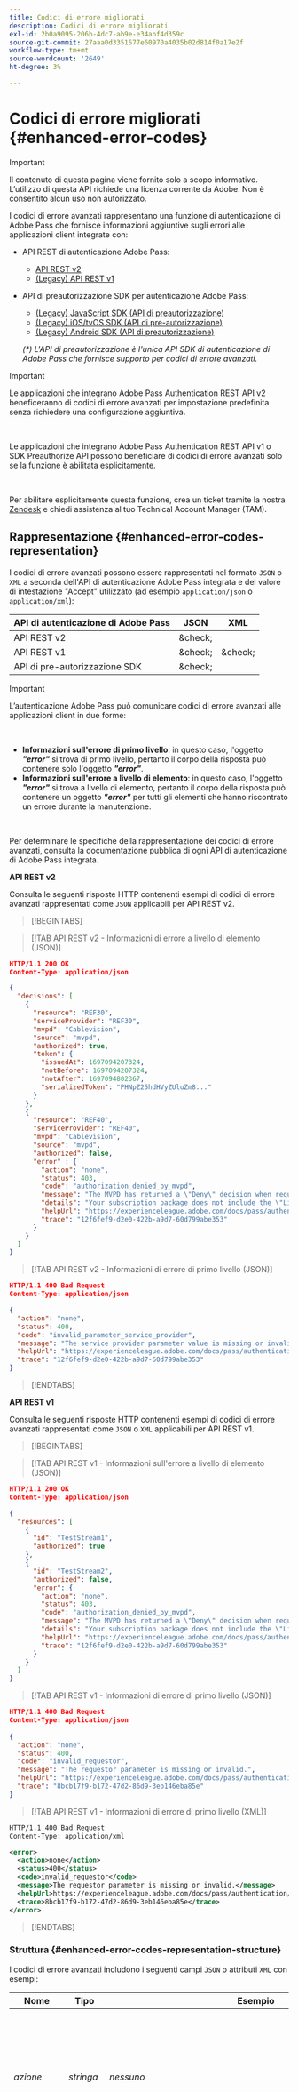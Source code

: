 ```yaml
---
title: Codici di errore migliorati
description: Codici di errore migliorati
exl-id: 2b0a9095-206b-4dc7-ab9e-e34abf4d359c
source-git-commit: 27aaa0d3351577e60970a4035b02d814f0a17e2f
workflow-type: tm+mt
source-wordcount: '2649'
ht-degree: 3%

---
```


# Codici di errore migliorati {#enhanced-error-codes}

>[!IMPORTANT]
>
>Il contenuto di questa pagina viene fornito solo a scopo informativo. L’utilizzo di questa API richiede una licenza corrente da Adobe. Non è consentito alcun uso non autorizzato.

I codici di errore avanzati rappresentano una funzione di autenticazione di Adobe Pass che fornisce informazioni aggiuntive sugli errori alle applicazioni client integrate con:

* API REST di autenticazione Adobe Pass:
   * [API REST v2](../../rest-apis/rest-api-v2/apis/rest-api-v2-apis-overview.md)
   * [(Legacy) API REST v1](../../legacy/rest-api-v1/rest-api-overview.md)
* API di preautorizzazione SDK per autenticazione Adobe Pass:
   * [(Legacy) JavaScript SDK (API di preautorizzazione)](../../legacy/sdks/javascript-sdk/preauthorize-api-javascript-sdk.md)
   * [(Legacy) iOS/tvOS SDK (API di pre-autorizzazione)](../../legacy/sdks/ios-tvos-sdk/preauthorize-api-ios-tvos-sdk.md)
   * [(Legacy) Android SDK (API di preautorizzazione)](../../legacy/sdks/android-sdk/preauthorize-api-android-sdk.md)

  _(*) L&#39;API di preautorizzazione è l&#39;unica API SDK di autenticazione di Adobe Pass che fornisce supporto per codici di errore avanzati._

>[!IMPORTANT]
>
> Le applicazioni che integrano Adobe Pass Authentication REST API v2 beneficeranno di codici di errore avanzati per impostazione predefinita senza richiedere una configurazione aggiuntiva.
>
> <br/>
>
> Le applicazioni che integrano Adobe Pass Authentication REST API v1 o SDK Preauthorize API possono beneficiare di codici di errore avanzati solo se la funzione è abilitata esplicitamente.
>
> <br/>
>
> Per abilitare esplicitamente questa funzione, crea un ticket tramite la nostra [Zendesk](https://adobeprimetime.zendesk.com) e chiedi assistenza al tuo Technical Account Manager (TAM).

## Rappresentazione {#enhanced-error-codes-representation}

I codici di errore avanzati possono essere rappresentati nel formato `JSON` o `XML` a seconda dell&#39;API di autenticazione Adobe Pass integrata e del valore di intestazione &quot;Accept&quot; utilizzato (ad esempio `application/json` o `application/xml`):

| API di autenticazione di Adobe Pass | JSON | XML |
|-------------------------------|---------|---------|
| API REST v2 | &amp;check; |         |
| API REST v1 | &amp;check; | &amp;check; |
| API di pre-autorizzazione SDK | &amp;check; |         |

>[!IMPORTANT]
>
> L’autenticazione Adobe Pass può comunicare codici di errore avanzati alle applicazioni client in due forme:
>
> <br/>
>
> * **Informazioni sull&#39;errore di primo livello**: in questo caso, l&#39;oggetto ***&quot;error&quot;*** si trova di primo livello, pertanto il corpo della risposta può contenere solo l&#39;oggetto ***&quot;error&quot;***.
> * **Informazioni sull&#39;errore a livello di elemento**: in questo caso, l&#39;oggetto ***&quot;error&quot;*** si trova a livello di elemento, pertanto il corpo della risposta può contenere un oggetto ***&quot;error&quot;*** per tutti gli elementi che hanno riscontrato un errore durante la manutenzione.
>
> <br/>
>
> Per determinare le specifiche della rappresentazione dei codici di errore avanzati, consulta la documentazione pubblica di ogni API di autenticazione di Adobe Pass integrata.

**API REST v2**

Consulta le seguenti risposte HTTP contenenti esempi di codici di errore avanzati rappresentati come `JSON` applicabili per API REST v2.

>[!BEGINTABS]

>[!TAB API REST v2 - Informazioni di errore a livello di elemento (JSON)]

```JSON
HTTP/1.1 200 OK
Content-Type: application/json

{
  "decisions": [
    {
      "resource": "REF30",
      "serviceProvider": "REF30",
      "mvpd": "Cablevision",
      "source": "mvpd",
      "authorized": true,
      "token": {
        "issuedAt": 1697094207324,
        "notBefore": 1697094207324,
        "notAfter": 1697094802367,
        "serializedToken": "PHNpZ25hdHVyZUluZm8..."
      }
    },
    {
      "resource": "REF40",
      "serviceProvider": "REF40",
      "mvpd": "Cablevision",
      "source": "mvpd",
      "authorized": false,
      "error" : {
        "action": "none",
        "status": 403,
        "code": "authorization_denied_by_mvpd",
        "message": "The MVPD has returned a \"Deny\" decision when requesting authorization for the specified resource",
        "details": "Your subscription package does not include the \"Live\" channel",
        "helpUrl": "https://experienceleague.adobe.com/docs/pass/authentication/auth-features/error-reportn/enhanced-error-codes.html",
        "trace": "12f6fef9-d2e0-422b-a9d7-60d799abe353"
      }
    }
  ]
}
```

>[!TAB API REST v2 - Informazioni di errore di primo livello (JSON)]

```JSON
HTTP/1.1 400 Bad Request
Content-Type: application/json

{
  "action": "none",
  "status": 400,
  "code": "invalid_parameter_service_provider",
  "message": "The service provider parameter value is missing or invalid.",
  "helpUrl": "https://experienceleague.adobe.com/docs/pass/authentication/auth-features/error-reportn/enhanced-error-codes.html",
  "trace": "12f6fef9-d2e0-422b-a9d7-60d799abe353"
}
```

>[!ENDTABS]

**API REST v1**

Consulta le seguenti risposte HTTP contenenti esempi di codici di errore avanzati rappresentati come `JSON` o `XML` applicabili per API REST v1.

>[!BEGINTABS]

>[!TAB API REST v1 - Informazioni sull&#39;errore a livello di elemento (JSON)]

```JSON
HTTP/1.1 200 OK
Content-Type: application/json

{
  "resources": [
    {
      "id": "TestStream1",
      "authorized": true
    },
    {
      "id": "TestStream2",
      "authorized": false,
      "error": {
        "action": "none",
        "status": 403,
        "code": "authorization_denied_by_mvpd",
        "message": "The MVPD has returned a \"Deny\" decision when requesting authorization for the specified resource",
        "details": "Your subscription package does not include the \"Live\" channel",
        "helpUrl": "https://experienceleague.adobe.com/docs/pass/authentication/auth-features/error-reportn/enhanced-error-codes.html",
        "trace": "12f6fef9-d2e0-422b-a9d7-60d799abe353"
      }
    }
  ]
}
```

>[!TAB API REST v1 - Informazioni di errore di primo livello (JSON)]

```JSON
HTTP/1.1 400 Bad Request
Content-Type: application/json
        
{
  "action": "none",
  "status": 400,
  "code": "invalid_requestor",
  "message": "The requestor parameter is missing or invalid.",
  "helpUrl": "https://experienceleague.adobe.com/docs/pass/authentication/auth-features/error-reportn/enhanced-error-codes.html",
  "trace": "8bcb17f9-b172-47d2-86d9-3eb146eba85e"
}
```

>[!TAB API REST v1 - Informazioni di errore di primo livello (XML)]

```XML
HTTP/1.1 400 Bad Request
Content-Type: application/xml

<error>
  <action>none</action>
  <status>400</status>
  <code>invalid_requestor</code>
  <message>The requestor parameter is missing or invalid.</message>
  <helpUrl>https://experienceleague.adobe.com/docs/pass/authentication/auth-features/error-reportn/enhanced-error-codes.html</helpUrl>
  <trace>8bcb17f9-b172-47d2-86d9-3eb146eba85e</trace>
</error>
```

>[!ENDTABS]

### Struttura {#enhanced-error-codes-representation-structure}

I codici di errore avanzati includono i seguenti campi `JSON` o attributi `XML` con esempi:

| Nome | Tipo | Esempio | Limitato | Descrizione |
|-----------|-----------|---------------------------------------------------------------------------------------------------------------------|:----------:|-----------------------------------------------------------------------------------------------------------------------------------------------------------------------------------------------------------------------------------------------------------------------------------------------------|
| *azione* | *stringa* | *nessuno* | &amp;check; | L’autenticazione di Adobe Pass ha consigliato un’azione che potrebbe risolvere la situazione come definito in questo documento. <br/><br/> Per ulteriori dettagli, consulta la sezione [Azione](#enhanced-error-codes-action). |
| *stato* | *numero intero* | *403* | &amp;check; | Il codice di stato della risposta HTTP come definito nel documento [RFC 7231](https://tools.ietf.org/html/rfc7231#section-6). <br/><br/> Per ulteriori dettagli, consulta la sezione [Stato](#enhanced-error-codes-status). |
| *codice* | *stringa* | *autorizzazione_negata_da_mvpd* | &amp;check; | Il codice identificativo univoco dell’autenticazione Adobe Pass associato all’errore come definito in questo documento. <br/><br/> Per ulteriori dettagli, consulta la sezione [Codice](#enhanced-error-codes-code). |
| *messaggio* | *stringa* | *Il MVPD ha restituito una decisione di rifiuto durante la richiesta di autorizzazione per la risorsa specificata* |            | Il messaggio leggibile che in alcuni casi può essere visualizzato all’utente finale. <br/><br/> Per ulteriori dettagli, consulta la sezione [Gestione delle risposte](#enhanced-error-codes-response-handling). |
| *dettagli* | *stringa* | *Il pacchetto di abbonamento non include il canale &quot;Live&quot;* |            | Messaggio dettagliato che potrebbe essere fornito da un partner di servizi in alcuni casi, <br/><br/> Questo campo potrebbe non essere presente nel caso in cui il partner di servizi non fornisca alcun messaggio personalizzato. |
| *helpUrl* | *url* | *https://experienceleague.adobe.com/docs/pass/authentication/auth-features/error-reportn/enhanced-error-codes.html* |            | L’URL della documentazione pubblica di Autenticazione di Adobe Pass che rimanda a ulteriori informazioni sul motivo di questo errore e sulle possibili soluzioni. <br/><br/> Questo campo contiene un URL assoluto e non deve essere dedotto dal codice di errore, a seconda del contesto di errore è possibile fornire un URL diverso. |
| *traccia* | *stringa* | *12f6fef9-d2e0-422b-a9d7-60d799abe353* |            | Identificatore univoco della risposta che può essere utilizzato quando si contatta il supporto per l’autenticazione di Adobe Pass per la risoluzione di problemi specifici. |

>[!IMPORTANT]
>
> La colonna **Limitato** indica se il rispettivo campo contiene un valore di un set finito, mentre i campi senza restrizioni possono contenere qualsiasi dato.
>
> <br/>
>
> I futuri aggiornamenti di questo documento potrebbero aggiungere valori ai set finiti, ma non rimuoveranno o modificheranno quelli esistenti.

### Azione {#enhanced-error-codes-representation-action}

I codici di errore avanzati includono un campo &quot;action&quot; che fornisce un’azione consigliata che potrebbe risolvere la situazione.

I valori possibili per il campo &quot;azione&quot; includono:

| Azione | Descrizione | Categoria |
|--------------------------|---------------------------------------------------------------------------------------------------------------------------------|--------------------------------------------|
| nessuno | Non esiste un’azione predefinita per risolvere questo problema, ma in alcuni casi ciò potrebbe indicare una chiamata impropria dell’API. | Correggi il contesto della richiesta. |
| configurazione | L’applicazione client richiede una modifica della configurazione, la maggior parte del tempo eseguita tramite Adobe Pass TVE Dashboard. | Correggi il contesto di configurazione dell’integrazione. |
| registrazione dell&#39;applicazione | L&#39;applicazione client richiede di registrarsi di nuovo. | Correggere il contesto dell&#39;applicazione client. |
| autenticazione | L&#39;applicazione client richiede l&#39;autenticazione o la riautenticazione dell&#39;utente. | Correggere il contesto dell&#39;applicazione client. |
| autorizzazione | L&#39;applicazione client richiede di ottenere l&#39;autorizzazione per la risorsa specificata. | Correggere il contesto dell&#39;applicazione client. |
| riprova | L&#39;applicazione client richiede di ripetere la richiesta. | Correggi il contesto della richiesta. |

_(*) Per alcuni errori, potrebbero essere possibili più azioni, ma il campo &quot;action&quot; indica quella con la maggiore probabilità di correggere l&#39;errore._

### Stato {#enhanced-error-codes-representation-status}

I codici di errore avanzati includono un campo &quot;status&quot; che indica il codice di stato HTTP associato all’errore.

I valori possibili per il campo &quot;status&quot; includono:

| Codice | Frase-Motivo |
|------|-----------------------|
| 400 | Richiesta non valida |
| 401 | Non autorizzato |
| 403 | Non consentito |
| 404 | Non trovato |
| 405 | Metodo non consentito |
| 410 | Non più |
| 412 | Precondizione non riuscita |
| 500 | Errore interno del server |

Codici di errore migliorati con uno &quot;stato&quot; 4xx vengono in genere visualizzati quando l’errore viene generato dal client e la maggior parte delle volte implica che il client richiede un lavoro aggiuntivo per correggerlo.

Codici di errore migliorati con uno &quot;stato&quot; 5xx vengono in genere visualizzati quando l’errore viene generato dal server e la maggior parte delle volte implica che il server richiede un lavoro aggiuntivo per correggerlo.

>[!IMPORTANT]
>
> In alcuni casi il codice di stato della risposta HTTP è diverso dal campo &quot;stato&quot; del Codice di errore avanzato, in particolare quando si interagisce con un’API di autenticazione di Adobe Pass che comunica i Codici di errore avanzati come informazioni di errore a livello di elemento.

### Codice {#enhanced-error-codes-representation-code}

I codici di errore avanzati includono un campo &quot;code&quot; che fornisce un identificatore univoco di autenticazione Adobe Pass associato all’errore.

I valori possibili per il campo &quot;code&quot; sono aggregati [di seguito](#enhanced-error-codes-list) in due elenchi basati sull&#39;API di autenticazione Adobe Pass integrata.

## Elenchi {#enhanced-error-codes-lists}

### API REST v2 {#enhanced-error-codes-lists-rest-api-v2}

La tabella seguente elenca i possibili codici di errore avanzati che un’applicazione client potrebbe incontrare quando integrata con l’API REST di autenticazione di Adobe Pass v2.

| Azione | Codice | Stato | Messaggio |
|------------------------------|--------------------------------------------------------|--------|--------------------------------------------------------------------------------------------------------------------------------------------------------------------------------------------------------------------------------------------------------------------------------------------------------------------------------------------|
| **nessuno** | *invalid_parameter_service_provider* | 400 | Il valore del parametro del provider di servizi è mancante o non valido. |
|                              | *invalid_parameter_mvpd* | 400 | Il valore del parametro mvpd è mancante o non valido. |
|                              | *invalid_parameter_code* | 400 | Valore del parametro di codice mancante o non valido. |
|                              | *invalid_parameter_resources* | 400 | Il valore del parametro delle risorse è mancante o non valido. |
|                              | *invalid_parameter_redirect_url* | 400 | Il valore del parametro URL di reindirizzamento è mancante o non valido. |
|                              | *partner_parametro_non valido* | 400 | Il valore del parametro partner è mancante o non valido. |
|                              | *invalid_parameter_saml_response* | 400 | Il valore del parametro di risposta SAML è mancante o non valido. |
|                              | *informazioni_dispositivo_intestazione_non_valida* | 400 | Valore dell&#39;intestazione delle informazioni sul dispositivo mancante o non valido. |
|                              | *invalid_header_device_identifier* | 400 | Il valore dell&#39;intestazione dell&#39;identificatore del dispositivo è mancante o non valido. |
|                              | *invalid_header_identity_for_temporary_access* | 400 | Identità del valore dell&#39;intestazione di accesso temporaneo mancante o non valida. |
|                              | *invalid_header_pfs_permission_access_not_present* | 400 | Il valore dello stato di accesso alle autorizzazioni dall’intestazione dello stato del framework del partner non è presente. |
|                              | *invalid_header_pfs_permission_access_not_determinate* | 400 | Il valore dello stato di accesso alle autorizzazioni dall’intestazione dello stato del framework del partner è indeterminato. |
|                              | *invalid_header_pfs_permission_access_not_allowed* | 400 | Il valore dello stato di accesso alle autorizzazioni dall’intestazione dello stato del framework del partner non è concesso. |
|                              | *intestazione_non_valida_pfs_provider_id_non_determinata* | 400 | Il valore dell&#39;ID provider dall&#39;intestazione dello stato del framework partner non è associato a un mvpd noto. |
|                              | *invalid_header_pfs_provider_id_mismatch* | 400 | Il valore dell’ID del provider dall’intestazione dello stato del framework del partner non corrisponde al mvpd inviato come parametro. |
|                              | *intestazione_non_valida_pfs_provider_info_scaduta* | 400 | Le informazioni sul provider dall&#39;intestazione dello stato del framework partner sono scadute. |
|                              | *invalid_integration* | 400 | L&#39;integrazione tra il provider di servizi specificato e mvpd non esiste o è disabilitata. |
|                              | *invalid_authentication_session* | 400 | La sessione di autenticazione associata a questa richiesta è mancante o non valida. |
|                              | *preautorizzazione_negata_da_mvpd* | 403 | MVPD ha restituito una decisione di rifiuto quando ha richiesto la pre-autorizzazione per la risorsa specificata. |
|                              | *autorizzazione_negata_da_mvpd* | 403 | MVPD ha restituito una decisione di rifiuto durante la richiesta di autorizzazione per la risorsa specificata. |
|                              | *autorizzazione_negata_da_controlli_genitori* | 403 | Il MVPD ha restituito una decisione di rifiuto a causa delle impostazioni di Controllo genitori per la risorsa specificata. |
|                              | *autorizzazione_negata_per_regola_degradazione* | 403 | L&#39;integrazione tra il provider di servizi specificato e mvpd prevede l&#39;applicazione di una regola di degrado che nega l&#39;autorizzazione per le risorse richieste. |
|                              | *errore_server_interno* | 500 | Richiesta non riuscita a causa di un errore interno del server. |
| **configurazione** | *troppe_risorse* | 403 | Richiesta di autorizzazione o preautorizzazione non riuscita perché sono state eseguite query su troppe risorse. Contatta il team di supporto per configurare correttamente le limitazioni di autorizzazione e preautorizzazione. |
|                              | *invalid_configuration_user_metadata_certificate* | 500 | Configurazione del certificato metadati utente mancante o non valida. |
|                              | *invalid_configuration_temporary_access* | 500 | Configurazione di accesso temporaneo non valida. |
|                              | *piattaforma_configurazione_non_valida* | 500 | Configurazione della piattaforma mancante o non valida per l’integrazione. |
|                              | *invalid_configuration_platform_id* | 500 | Configurazione dell’ID piattaforma mancante o non valida. |
|                              | *invalid_configuration_platform_trait* | 500 | Configurazione delle caratteristiche della piattaforma mancante o non valida. |
|                              | *invalid_configuration_platform_category_trait* | 500 | Configurazione della caratteristica della categoria della piattaforma mancante o non valida. |
|                              | *invalid_configuration_platform_services* | 500 | Configurazione dei servizi Platform mancante o non valida per l’integrazione. |
|                              | *piattaforma_mvpd_configuration_invalid* | 500 | Configurazione piattaforma mvpd mancante o non valida per mvpd e piattaforma. |
|                              | *invalid_configuration_mvpd_platform_boarding_status* | 500 | Configurazione dello stato di boarding della piattaforma mvpd mancante o non valida per mvpd e piattaforma. |
|                              | *invalid_configuration_mvpd_platform_profile_exchange* | 500 | Configurazione di scambio del profilo della piattaforma mvpd mancante o non valida per mvpd e piattaforma. |
| **registrazione-applicazione** | *provider_servizio_accesso_non_valido* | 401 | Token di accesso non valido a causa di un provider di servizi non valido. |
|                              | *invalid_access_token_client_application* | 401 | Token di accesso non valido a causa di un&#39;applicazione client non valida. |
| **autenticazione** | *profilo_autenticato_mancante* | 403 | Manca il profilo autenticato associato a questa richiesta. |
|                              | *profilo_autenticato_scaduto* | 403 | Il profilo autenticato associato a questa richiesta è scaduto. |
|                              | *profilo_autenticato_invalidato* | 403 | Il profilo autenticato associato a questa richiesta è stato invalidato. |
|                              | *temporary_access_duration_limit_exceeded* | 403 | È stato superato il limite di durata dell’accesso temporaneo. |
|                              | *temporary_access_resources_limit_exceeded* | 403 | È stato superato il limite delle risorse di accesso temporanee. |
|                              | *autorizzazione_negata_da_hba_policies* | 403 | MVPD ha restituito una decisione di rifiuto a causa di criteri di autenticazione basati su home. L&#39;autenticazione corrente è stata ottenuta tramite un flusso di autenticazione basato sulla Home, ma il dispositivo non è più in-home quando si richiede l&#39;autorizzazione per la risorsa specificata. Per continuare, l’utente deve autenticare di nuovo con un MVPD supportato. |
|                              | *autorizzazione_negata_da_sessione_invalidata* | 403 | Sessione di autenticazione invalidata dal provider di identità. Per continuare, l’utente deve autenticare di nuovo con un MVPD supportato. |
|                              | *identità_non_riconosciuta_da_mvpd* | 403 | La richiesta di autorizzazione non è riuscita perché l&#39;identità utente non è stata riconosciuta da MVPD. |
| **riprova** | *errore_ricevuto_di_rete* | 403 | Errore di lettura durante il recupero della risposta dal servizio partner associato. Un nuovo tentativo di richiesta potrebbe risolvere il problema. |
|                              | *connessione di rete_timeout* | 403 | Timeout di connessione con il servizio partner associato. Un nuovo tentativo di richiesta potrebbe risolvere il problema. |
|                              | *tempo_esecuzione_massimo_superato* | 403 | La richiesta non è stata completata entro il tempo massimo consentito. Un nuovo tentativo di richiesta potrebbe risolvere il problema. |

### API REST v1 {#enhanced-error-codes-lists-rest-api-v1}

La tabella seguente elenca i possibili codici di errore avanzati che un’applicazione client potrebbe incontrare quando integrata con l’API REST di autenticazione di Adobe Pass v1.

| Azione | Codice | Stato | Messaggio |
|--------------------|---------------------------------------------------|-------------------|----------------------------------------------------------------------------------------------------------------------------------------------------------------------------------------------------------------------------------------------------------------------------------------------------------------------------------------------|
| **nessuno** | *invalid_requestor* | 400 | Parametro del richiedente mancante o non valido. |
|                    | *informazioni_dispositivo_non_valido* | 400 | Informazioni dispositivo mancanti o non valide. |
|                    | *invalid_device_id* | 400 | Identificatore dispositivo mancante o non valido. |
|                    | *risorsa_mancante* | 400, 412 | Parametro di risorsa mancante. |
|                    | *richiesta_authz_non valida* | 400, 412 | La richiesta di autorizzazione è nulla o non valida. |
|                    | *preautorizzazione_negata_da_mvpd* | 403 | MVPD ha restituito una decisione di rifiuto quando ha richiesto la pre-autorizzazione per la risorsa specificata. |
|                    | *autorizzazione_negata_da_mvpd* | 403 | MVPD ha restituito una decisione di rifiuto durante la richiesta di autorizzazione per la risorsa specificata. |
|                    | *autorizzazione_negata_da_controlli_genitori* | 403 | Il MVPD ha restituito una decisione di rifiuto a causa delle impostazioni di Controllo genitori per la risorsa specificata. |
|                    | *errore_interno* | 400, 405, 500 | Richiesta non riuscita a causa di un errore interno del server. |
| **configurazione** | *integrazione_sconosciuta* | 400, 412 | L&#39;integrazione tra il programmatore specificato e il provider di identità non esiste. Utilizzate il dashboard TVE per creare l&#39;integrazione richiesta. |
|                    | *troppe_risorse* | 403 | Richiesta di autorizzazione o preautorizzazione non riuscita perché sono state eseguite query su troppe risorse. Contatta il team di supporto per configurare correttamente le limitazioni di autorizzazione e preautorizzazione. |
| **autenticazione** | *authentication_session_issuer_mismatch* | 400 | Richiesta di autorizzazione non riuscita a causa del fatto che il MVPD indicato per il flusso di autorizzazione è diverso da quello che ha emesso la sessione di autenticazione. Per continuare, l’utente deve autenticare di nuovo con il MVPD desiderato. |
|                    | *autorizzazione_negata_da_hba_policies* | 403 | MVPD ha restituito una decisione di rifiuto a causa di criteri di autenticazione basati su home. L&#39;autenticazione corrente è stata ottenuta utilizzando un flusso di autenticazione basato sulla home, ma il dispositivo non è più a casa quando si richiede l&#39;autorizzazione per la risorsa specificata. Per continuare, l’utente deve autenticare di nuovo con un MVPD supportato. |
|                    | *autorizzazione_negata_da_sessione_invalidata* | 403 | Sessione di autenticazione invalidata dal provider di identità. Per continuare, l’utente deve autenticare di nuovo con un MVPD supportato. |
|                    | *identità_non_riconosciuta_da_mvpd* | 403 | La richiesta di autorizzazione non è riuscita perché l&#39;identità utente non è stata riconosciuta da MVPD. |
|                    | *autenticazione_sessione_invalidata* | 403 | Sessione di autenticazione invalidata dal provider di identità. Per continuare, l’utente deve autenticare di nuovo con un MVPD supportato. |
|                    | *sessione di autenticazione_mancante* | 404, 412 | Impossibile recuperare la sessione di autenticazione associata a questa richiesta. Per continuare, l’utente deve autenticare di nuovo con un MVPD supportato. |
|                    | *sessione di autenticazione_scaduta* | 404, 412 | La sessione di autenticazione corrente è scaduta. Per continuare, l’utente deve autenticare di nuovo con un MVPD supportato. |
|                    | *sessione_autenticazione_preautorizzazione_mancante* | 412 | Impossibile recuperare la sessione di autenticazione associata a questa richiesta. Per continuare, l’utente deve autenticare di nuovo con un MVPD supportato. |
|                    | *sessione_autenticazione_preautorizzazione_scaduta* | 412 | La sessione di autenticazione corrente è scaduta. Per continuare, l’utente deve autenticare di nuovo con un MVPD supportato. |
| **autorizzazione** | *autorizzazione_non_trovata* | 403, 404 | Non è stata trovata alcuna autorizzazione per la risorsa specificata. L’utente deve ottenere una nuova autorizzazione per continuare. |
|                    | *autorizzazione_scaduta* | 410 | L&#39;autorizzazione precedente per la risorsa specificata è scaduta. L’utente deve ottenere una nuova autorizzazione per continuare. |
| **riprova** | *errore_ricevuto_di_rete* | 403 | Errore di lettura durante il recupero della risposta dal servizio partner associato. Un nuovo tentativo di richiesta potrebbe risolvere il problema. |
|                    | *connessione di rete_timeout* | 403 | Timeout di connessione con il servizio partner associato. Un nuovo tentativo di richiesta potrebbe risolvere il problema. |
|                    | *tempo_esecuzione_massimo_superato* | 403 | La richiesta non è stata completata entro il tempo massimo consentito. Un nuovo tentativo di richiesta potrebbe risolvere il problema. |

### API di pre-autorizzazione SDK {#enhanced-error-codes-lists-sdks-preauthorize-api}

Consulta la [sezione](#enhanced-error-codes-list-rest-api-v1) precedente per informazioni sui possibili codici di errore avanzati che un&#39;applicazione client potrebbe incontrare quando integrata con l&#39;API di preautorizzazione degli SDK di autenticazione di Adobe Pass.

## Gestione della risposta {#enhanced-error-codes-response-handling}

>[!IMPORTANT]
>
> Sono disponibili codici di errore avanzati che possono essere gestiti automaticamente nel codice dell’applicazione client, ad esempio un nuovo tentativo di richiesta di autorizzazione in caso di timeout della rete o la richiesta di nuova autenticazione da parte dell’utente alla scadenza della sessione, ma altri tipi potrebbero richiedere modifiche alla configurazione o l’interazione con il team di assistenza clienti per l’autenticazione di Adobe Pass.
>
> <br/>
>
> Pertanto, è importante raccogliere e fornire informazioni complete sugli errori durante la creazione di un ticket tramite la nostra [Zendesk](https://adobeprimetime.zendesk.com), per garantire che vengano apportate le modifiche necessarie prima di avviare la nuova applicazione o la nuova funzionalità.

In sintesi, quando gestisci le risposte contenenti codici di errore avanzati, prendi in considerazione quanto segue:

1. **Verifica entrambi i valori di stato**: controlla sempre sia il codice di stato della risposta HTTP che il campo &quot;stato&quot; del codice di errore avanzato. Potrebbero essere diversi ed entrambi forniscono informazioni preziose.

1. **Informazioni di errore di livello principale e di livello elemento**: gestire le informazioni di errore di livello principale e di livello elemento indipendentemente dal modo in cui vengono comunicate, assicurarsi di poter gestire entrambe le forme di trasmissione dei codici di errore avanzati.

1. **Logica tentativi**: per gli errori che richiedono un nuovo tentativo, assicurati che i nuovi tentativi vengano eseguiti con un backoff esponenziale per evitare di sopraffare il server. Inoltre, nel caso di API di autenticazione di Adobe Pass che gestiscono più elementi contemporaneamente (ad esempio, API di preautorizzazione), devi includere nella richiesta ripetuta solo gli elementi contrassegnati con &quot;riprova&quot; e non l’intero elenco.

1. **Modifiche alla configurazione**: per gli errori che richiedono modifiche alla configurazione, verificare che le modifiche necessarie siano state apportate prima di avviare la nuova applicazione o la nuova funzionalità.

1. **Autenticazione e autorizzazione**: per gli errori relativi all&#39;autenticazione e all&#39;autorizzazione, è necessario richiedere all&#39;utente di ripetere l&#39;autenticazione o ottenere una nuova autorizzazione in base alle esigenze.

1. **Feedback utente**: facoltativo, utilizzare i campi &quot;messaggio&quot; e (potenziali) &quot;dettagli&quot; leggibili per informare l&#39;utente del problema. Il messaggio di testo &quot;details&quot; (Dettagli) potrebbe venire trasmesso dagli endpoint di pre-autorizzazione o autorizzazione di MVPD o dal Programmatore quando si applicano regole di degradazione.
